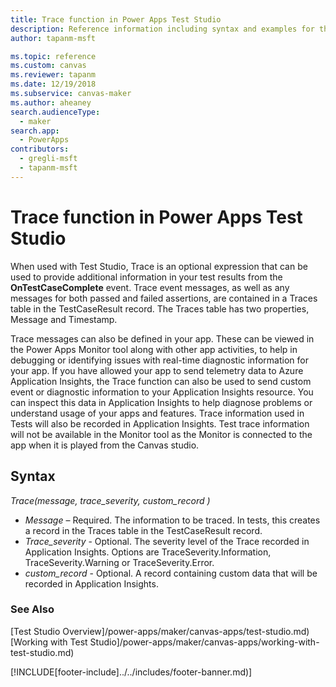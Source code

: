 ```yaml
---
title: Trace function in Power Apps Test Studio
description: Reference information including syntax and examples for the Trace function in Power Apps Test Studio. 
author: tapanm-msft

ms.topic: reference
ms.custom: canvas
ms.reviewer: tapanm
ms.date: 12/19/2018
ms.subservice: canvas-maker
ms.author: aheaney
search.audienceType: 
  - maker
search.app: 
  - PowerApps
contributors:
  - gregli-msft
  - tapanm-msft
---
```

# Trace function in Power Apps Test Studio

When used with Test Studio, Trace is an optional expression that can be used to provide additional information in your test results from the **OnTestCaseComplete** event. Trace event messages, as well as any messages for both passed and failed assertions, are contained in a Traces table in the TestCaseResult record. The Traces table has two properties, Message and Timestamp. 

Trace messages can also be defined in your app. These can be viewed in the Power Apps Monitor tool along with other app activities, to help in debugging or identifying issues with real-time diagnostic information for your app. If you have allowed your app to send telemetry data to Azure Application Insights, the Trace function can also be used to send custom event or diagnostic information to your Application Insights resource. You can inspect this data in Application Insights to help diagnose problems or understand usage of your apps and features. Trace information used in Tests will also be recorded in Application Insights. Test trace information will not be available in the Monitor tool as the Monitor is connected to the app when it is played from the Canvas studio. 

## Syntax

*Trace(message, trace_severity, custom_record )*

- *Message* – Required. The information to be traced. In tests, this creates a record in the Traces table in the TestCaseResult record. 
- *Trace_severity* - Optional. The severity level of the Trace recorded in Application Insights. Options are TraceSeverity.Information, TraceSeverity.Warning or TraceSeverity.Error. 
- *custom_record* - Optional. A record containing custom data that will be recorded in Application Insights. 
  

### See Also

[Test Studio Overview]/power-apps/maker/canvas-apps/test-studio.md) <br>
[Working with Test Studio]/power-apps/maker/canvas-apps/working-with-test-studio.md)


[!INCLUDE[footer-include]../../includes/footer-banner.md)]